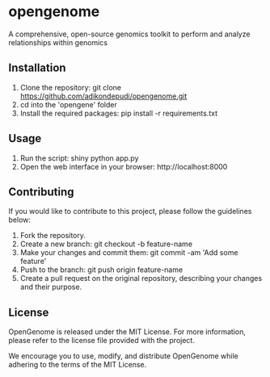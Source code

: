 # opengenome
A comprehensive, open-source genomics toolkit to perform and analyze relationships within genomics

## Installation
1. Clone the repository: git clone https://github.com/adikondepudi/opengenome.git
2. cd into the 'opengene' folder
3. Install the required packages: pip install -r requirements.txt

## Usage
1. Run the script: shiny python app.py
2. Open the web interface in your browser: http://localhost:8000

## Contributing
If you would like to contribute to this project, please follow the guidelines below:

1. Fork the repository.
2. Create a new branch: git checkout -b feature-name
3. Make your changes and commit them: git commit -am 'Add some feature'
4. Push to the branch: git push origin feature-name
5. Create a pull request on the original repository, describing your changes and their purpose.

## License
OpenGenome is released under the MIT License. For more information, please refer to the license file provided with the project.

We encourage you to use, modify, and distribute OpenGenome while adhering to the terms of the MIT License.

